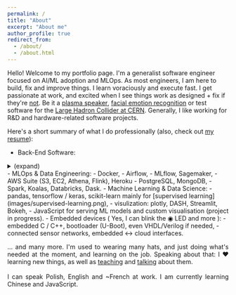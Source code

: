 ```yaml
---
permalink: /
title: "About"
excerpt: "About me"
author_profile: true
redirect_from: 
  - /about/
  - /about.html
---
```


<p style='text-align: justify;'> 

Hello! Welcome to my portfolio page. I'm a generalist software engineer focused on AI/ML adoption and MLOps. As most engineers, I am here to build, fix and improve things. I learn voraciously and execute fast. I get passionate at work, and excited when I see things work as designed + fix if they're <a href="images/bad-software.gif">not</a>. Be it a <text class="tooltip"><a href="">plasma speaker</a> 
  <span class="tooltiptext" style="width: 320px">(build in my parents garage at age 15)</span>
</text>, <text class="tooltip"><a href="">facial emotion recognition</a> 
  <span class="tooltiptext" style="width: 230px">(personal project)</span>
</text> or test software for the <text class="tooltip"><a href="">Large Hadron Collider at CERN</a> 
  <span class="tooltiptext" style="width: 270px">(one of my nerdy-est employers)</span>
</text>. Generally, I like working for R&D and hardware-related software projects. 

</p>



Here's a short summary of what I do professionally (also, check out [my resume](https://patr\k-oleniuk.github.io/cv/)):
- Back-End Software:
<details>
<summary>(expand)</summary> 
  - REST and GraphQL,
  - go (gorilla/mux), python (Flask, Django).
</details>
- MLOps & Data Engineering:
  - Docker,
  - Airflow,
  - MLflow, Sagemaker,
  - AWS Suite (S3, EC2, Athena, Flink), Heroku
  - PostgreSQL, MongoDB,
  - Spark, Koalas, Databricks, Dask.
- Machine Learning & Data Science:
  - pandas, tensorflow / keras, scikit-learn mainly for [supervised learning](images/supervised-learning.png),
  - visulization: plotly, DASH, Streamlit, Bokeh,
  - JavaScript for serving ML models and custom visualisation (project in progress).
- Embedded devices ( Yes, I can blink the <span class="blinking">&#9673;</span> LED and more ):
  - embedded C / C++, bootloader (U-Boot), even VHDL/Verilog if needed,
  - connected sensor networks, embedded &harr; cloud interfaces.


<p style='text-align: justify;'> 
... and many more. I'm used to wearing many hats, and just doing what's needed at the moment, and learning on the job. Speaking about that: I &#x2764; learning new things, as well as  <a href="teaching/">teaching</a> and <a href="talks/">talking</a> about them. 
<br>
<br>
I can speak Polish, English and ~French at work. I am currently learning Chinese and JavaScript.
</p> 

<style>
.tooltip {
  position: relative;
  display: inline-block;
}

.tooltip .tooltiptext {
  visibility: hidden;
  background-color: black;
  color: #fff;
  text-align: center;
  border-radius: 6px;
  padding: 5px 0;
  
  /* Position the tooltip */
  position: absolute;
  z-index: 1;
  top: -5px;
  left: 105%;
}

.tooltip:hover .tooltiptext {
  visibility: visible;
}

.blinking{
	animation:blinkingText 1.8s infinite;
}
@keyframes blinkingText{
	0%{		color: #000f;	}
	49%{	color: #0006;	}
	50%{	color: #0006;	}
	99%{	color: #0006;	}
	100%{	color: #000f;	}
}
</style>